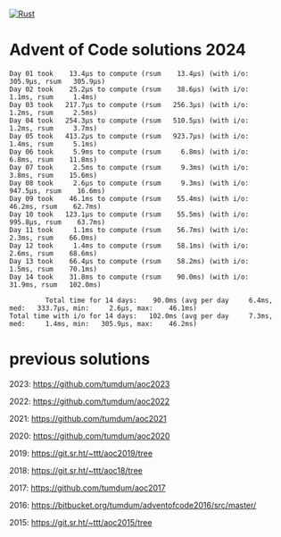 [![Rust](https://github.com/tumdum/aoc2024/actions/workflows/rust.yml/badge.svg)](https://github.com/tumdum/aoc2024/actions/workflows/rust.yml)

# Advent of Code solutions 2024

```
Day 01 took    13.4µs to compute (rsum    13.4µs) (with i/o:   305.9µs, rsum   305.9µs)
Day 02 took    25.2µs to compute (rsum    38.6µs) (with i/o:     1.1ms, rsum     1.4ms)
Day 03 took   217.7µs to compute (rsum   256.3µs) (with i/o:     1.2ms, rsum     2.5ms)
Day 04 took   254.3µs to compute (rsum   510.5µs) (with i/o:     1.2ms, rsum     3.7ms)
Day 05 took   413.2µs to compute (rsum   923.7µs) (with i/o:     1.4ms, rsum     5.1ms)
Day 06 took     5.9ms to compute (rsum     6.8ms) (with i/o:     6.8ms, rsum    11.8ms)
Day 07 took     2.5ms to compute (rsum     9.3ms) (with i/o:     3.8ms, rsum    15.6ms)
Day 08 took     2.6µs to compute (rsum     9.3ms) (with i/o:   947.5µs, rsum    16.6ms)
Day 09 took    46.1ms to compute (rsum    55.4ms) (with i/o:    46.2ms, rsum    62.7ms)
Day 10 took   123.1µs to compute (rsum    55.5ms) (with i/o:   995.8µs, rsum    63.7ms)
Day 11 took     1.1ms to compute (rsum    56.7ms) (with i/o:     2.3ms, rsum    66.0ms)
Day 12 took     1.4ms to compute (rsum    58.1ms) (with i/o:     2.6ms, rsum    68.6ms)
Day 13 took    66.4µs to compute (rsum    58.2ms) (with i/o:     1.5ms, rsum    70.1ms)
Day 14 took    31.8ms to compute (rsum    90.0ms) (with i/o:    31.9ms, rsum   102.0ms)

         Total time for 14 days:    90.0ms (avg per day     6.4ms, med:   333.7µs, min:     2.6µs, max:    46.1ms)
Total time with i/o for 14 days:   102.0ms (avg per day     7.3ms, med:     1.4ms, min:   305.9µs, max:    46.2ms)
```

# previous solutions

2023: https://github.com/tumdum/aoc2023

2022: https://github.com/tumdum/aoc2022

2021: https://github.com/tumdum/aoc2021

2020: https://github.com/tumdum/aoc2020

2019: https://git.sr.ht/~ttt/aoc2019/tree

2018: https://git.sr.ht/~ttt/aoc18/tree

2017: https://github.com/tumdum/aoc2017

2016: https://bitbucket.org/tumdum/adventofcode2016/src/master/

2015: https://git.sr.ht/~ttt/aoc2015/tree

